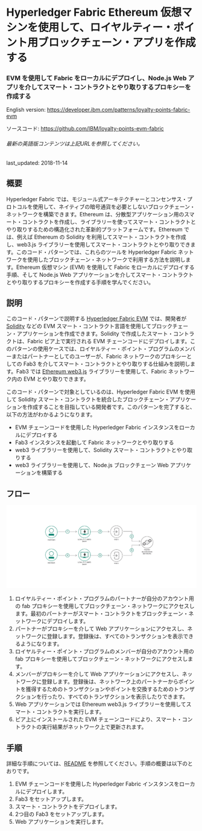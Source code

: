 # Hyperledger Fabric Ethereum 仮想マシンを使用して、ロイヤルティー・ポイント用ブロックチェーン・アプリを作成する

### EVM を使用して Fabric をローカルにデプロイし、Node.js Web アプリを介してスマート・コントラクトとやり取りするプロキシーを作成する

English version: https://developer.ibm.com/patterns/loyalty-points-fabric-evm
  
ソースコード: https://github.com/IBM/loyalty-points-evm-fabric

###### 最新の英語版コンテンツは上記URLを参照してください。
last_updated:	2018-11-14

 
## 概要

Hyperledger Fabric では、モジュール式アーキテクチャーとコンセンサス・プロトコルを使用して、ネイティブの暗号通貨を必要としないブロックチェーン・ネットワークを構築できます。Ethereum は、分散型アプリケーション用のスマート・コントラクトを作成し、ライブラリーを使ってスマート・コントラクトとやり取りするための構造化された革新的プラットフォームです。Ethereum では、例えば Ethereum の Solidity を利用してスマート・コントラクトを作成し、web3.js ライブラリーを使用してスマート・コントラクトとやり取りできます。このコード・パターンでは、これらのツールを Hyperledger Fabric ネットワークを使用したブロックチェーン・ネットワークで利用する方法を説明します。Ethereum 仮想マシン (EVM) を使用して Fabric をローカルにデプロイする手順、そして Node.js Web アプリケーションを介してスマート・コントラクトとやり取りするプロキシーを作成する手順を学んでください。

## 説明

このコード・パターンで説明する [Hyperledger Fabric EVM](https://github.com/hyperledger/fabric-chaincode-evm) では、開発者が [Solidity](https://solidity.readthedocs.io/en/v0.4.25/) などの EVM スマート・コントラクト言語を使用してブロックチェーン・アプリケーションを作成できます。Solidity で作成したスマート・コントラクトは、Fabric ピア上で実行される EVM チェーンコードにデプロイします。このパターンの使用ケースでは、ロイヤルティー・ポイント・プログラムのメンバーまたはパートナーとしてのユーザーが、Fabric ネットワークのプロキシーとしての Fab3 を介してスマート・コントラクトとやり取りする仕組みを説明します。Fab3 では [Ethereum web3.js](https://web3js.readthedocs.io/en/v1.2.1/) ライブラリーを使用して、Fabric ネットワーク内の EVM とやり取りできます。

このコード・パターンで対象としているのは、Hyperledger Fabric EVM を使用して Solidity スマート・コントラクトを統合したブロックチェーン・アプリケーションを作成することを目指している開発者です。このパターンを完了すると、以下の方法がわかるようになります。

* EVM チェーンコードを使用した Hyperledger Fabric インスタンスをローカルにデプロイする
* Fab3 インスタンスを起動して Fabric ネットワークとやり取りする
* web3 ライブラリーを使用して、Solidity スマート・コントラクトとやり取りする
* web3 ライブラリーを使用して、Node.js ブロックチェーン Web アプリケーションを構築する

## フロー

![フロー](./images/flow-1153-v3.png)

1. ロイヤルティー・ポイント・プログラムのパートナーが自分のアカウント用の fab プロキシーを使用してブロックチェーン・ネットワークにアクセスします。最初のパートナーがスマート・コントラクトをブロックチェーン・ネットワークにデプロイします。
1. パートナーがプロキシーを介して Web アプリケーションにアクセスし、ネットワークに登録します。登録後は、すべてのトランザクションを表示できるようになります。
1. ロイヤルティー・ポイント・プログラムのメンバーが自分のアカウント用の fab プロキシーを使用してブロックチェーン・ネットワークにアクセスします。
1. メンバーがプロキシーを介して Web アプリケーションにアクセスし、ネットワークに登録します。登録後は、ネットワーク上のパートナーからポイントを獲得するためのトランザクションやポイントを交換するためのトランザクションを行ったり、すべてのトランザクションを表示したりできます。
1. Web アプリケーションでは Ethereum web3.js ライブラリーを使用してスマート・コントラクトを実行します。
1. ピア上にインストールされた EVM チェーンコードにより、スマート・コントラクトの実行結果がネットワーク上で更新されます。

## 手順

詳細な手順については、[README](https://github.com/IBM/loyalty-points-evm-fabric/blob/master/README.md) を参照してください。手順の概要は以下のとおりです。

1. EVM チェーンコードを使用した Hyperledger Fabric インスタンスをローカルにデプロイします。
1. Fab3 をセットアップします。
1. スマート・コントラクトをデプロイします。
1. 2つ目の Fab3 をセットアップします。
1. Web アプリケーションを実行します。
